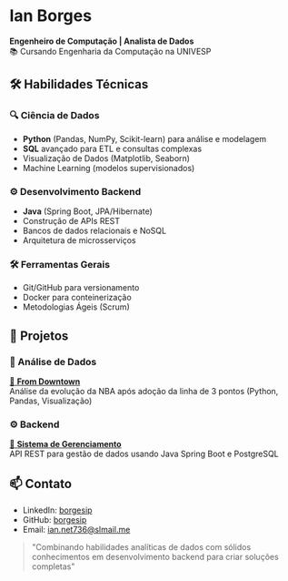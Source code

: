 # Ian Borges  
**Engenheiro de Computação | Analista de Dados**  
📚 Cursando Engenharia da Computação na UNIVESP  

## 🛠️ Habilidades Técnicas  

### 🔍 Ciência de Dados
- **Python** (Pandas, NumPy, Scikit-learn) para análise e modelagem
- **SQL** avançado para ETL e consultas complexas
- Visualização de Dados (Matplotlib, Seaborn)
- Machine Learning (modelos supervisionados)

### ⚙️ Desenvolvimento Backend 
- **Java** (Spring Boot, JPA/Hibernate)
- Construção de APIs REST
- Bancos de dados relacionais e NoSQL
- Arquitetura de microsserviços

### 🛠️ Ferramentas Gerais
- Git/GitHub para versionamento
- Docker para conteinerização
- Metodologias Ágeis (Scrum)

## 🚀 Projetos

### 💾 Análise de Dados
[🔗 **From Downtown**](https://github.com/borgesip/From-Downtown-Projeto-GoogleDataAnalytics)  
Análise da evolução da NBA após adoção da linha de 3 pontos (Python, Pandas, Visualização)

### ⚙️ Backend
[🔗 **Sistema de Gerenciamento**](link)  
API REST para gestão de dados usando Java Spring Boot e PostgreSQL

## 📫 Contato  
- LinkedIn: [borgesip](https://linkedin.com/in/borgesip)  
- GitHub: [borgesip](https://github.com/borgesip)  
- Email: ian.net736@slmail.me  

> "Combinando habilidades analíticas de dados com sólidos conhecimentos em desenvolvimento backend para criar soluções completas"

